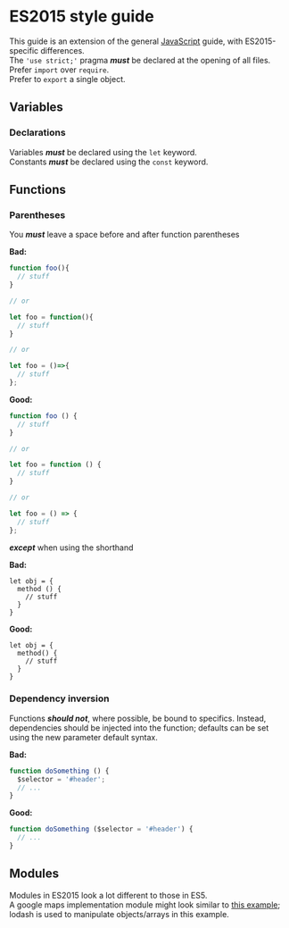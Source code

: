 # ES2015 style guide

This guide is an extension of the general [JavaScript](general.md) guide, with ES2015-specific differences.  
The `'use strict;'` pragma ***must*** be declared at the opening of all files.  
Prefer `import` over `require`.  
Prefer to `export` a single object.

## Variables

### Declarations
Variables ***must*** be declared using the `let` keyword.  
Constants ***must*** be declared using the `const` keyword.

## Functions

### Parentheses
You ***must*** leave a space before and after function parentheses

**Bad:**  
```js
function foo(){
  // stuff
}

// or

let foo = function(){
  // stuff
}

// or

let foo = ()=>{
  // stuff
};
```

**Good:**  
```js
function foo () {
  // stuff
}

// or

let foo = function () {
  // stuff
}

// or

let foo = () => {
  // stuff
};
```

***except*** when using the shorthand

**Bad:**  
```
let obj = {
  method () {
    // stuff
  }
}
```

**Good:**  
```
let obj = {
  method() {
    // stuff
  }
}
```

### Dependency inversion
Functions ***should not***, where possible, be bound to specifics.
Instead, dependencies should be injected into the function; defaults can be set using the new parameter default syntax.

**Bad:**  
```js
function doSomething () {
  $selector = '#header';
  // ...
}
```

**Good:**  
```js
function doSomething ($selector = '#header') {
  // ...
}
```

## Modules

Modules in ES2015 look a lot different to those in ES5.  
A google maps implementation module might look similar to [this example](examples/es6.js); lodash is used to manipulate objects/arrays in this example.

